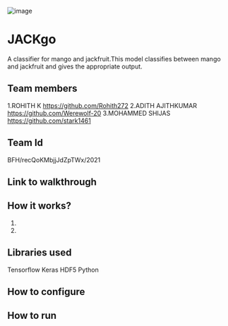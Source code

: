 ![image](https://user-images.githubusercontent.com/65900177/119472512-eff4a180-bd67-11eb-8e76-1a36a508398a.png)
# JACKgo
A classifier for mango and jackfruit.This model classifies between mango and jackfruit and gives the appropriate output.
## Team members
1.ROHITH K https://github.com/Rohith272
2.ADITH AJITHKUMAR https://github.com/Werewolf-20
3.MOHAMMED SHIJAS https://github.com/stark1461 
## Team Id
BFH/recQoKMbjjJdZpTWx/2021
## Link to walkthrough

## How it works?
1.
2.
## Libraries used
Tensorflow Keras
HDF5
Python
## How to configure

## How to run
